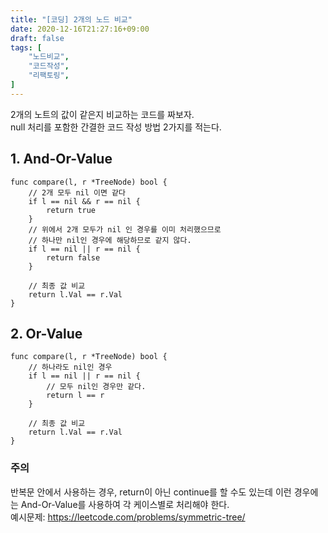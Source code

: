 ```yaml
---
title: "[코딩] 2개의 노드 비교"
date: 2020-12-16T21:27:16+09:00
draft: false
tags: [
    "노드비교",
    "코드작성",
    "리팩토링",
]
---
```

2개의 노트의 값이 같은지 비교하는 코드를 짜보자.  
null 처리를 포함한 간결한 코드 작성 방법 2가지를 적는다.

## 1. And-Or-Value
~~~
func compare(l, r *TreeNode) bool {
    // 2개 모두 nil 이면 같다
    if l == nil && r == nil { 
        return true
    }
    // 위에서 2개 모두가 nil 인 경우를 이미 처리했으므로
    // 하나만 nil인 경우에 해당하므로 같지 않다.
    if l == nil || r == nil {
        return false
    }

    // 최종 값 비교
    return l.Val == r.Val
}
~~~

## 2. Or-Value
~~~
func compare(l, r *TreeNode) bool {
    // 하나라도 nil인 경우
    if l == nil || r == nil { 
        // 모두 nil인 경우만 같다.
        return l == r
    }

    // 최종 값 비교
    return l.Val == r.Val
}
~~~

### 주의 
반복문 안에서 사용하는 경우, return이 아닌 continue를 할 수도 있는데 이런 경우에는 And-Or-Value를 사용하여 각 케이스별로 처리해야 한다.  
예시문제: https://leetcode.com/problems/symmetric-tree/  
